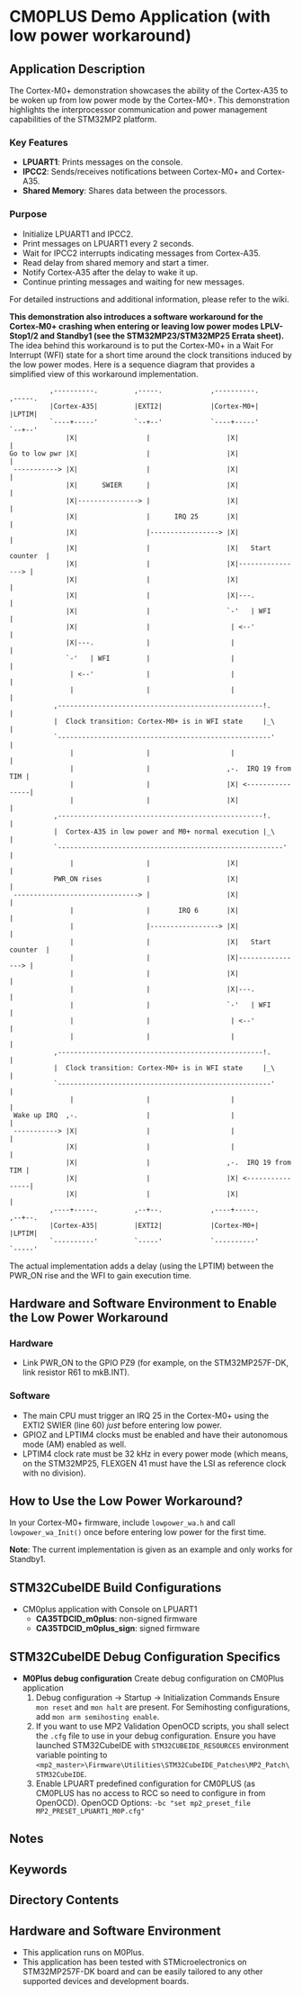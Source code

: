 # CM0PLUS Demo Application (with low power workaround)

## Application Description

The Cortex-M0+ demonstration showcases the ability of the Cortex-A35 to be woken up from low power mode by the Cortex-M0+. This demonstration highlights the interprocessor communication and power management capabilities of the STM32MP2 platform.

### Key Features
- **LPUART1**: Prints messages on the console.
- **IPCC2**: Sends/receives notifications between Cortex-M0+ and Cortex-A35.
- **Shared Memory**: Shares data between the processors.

### Purpose
- Initialize LPUART1 and IPCC2.
- Print messages on LPUART1 every 2 seconds.
- Wait for IPCC2 interrupts indicating messages from Cortex-A35.
- Read delay from shared memory and start a timer.
- Notify Cortex-A35 after the delay to wake it up.
- Continue printing messages and waiting for new messages.

For detailed instructions and additional information, please refer to the wiki.

**This demonstration also introduces a software workaround for the Cortex-M0+ crashing when entering or leaving low power modes LPLV-Stop1/2 and Standby1 (see the STM32MP23/STM32MP25 Errata sheet).** The idea behind this workaround is to put the Cortex-M0+ in a Wait For Interrupt (WFI) state for a short time around the clock transitions induced by the low power modes. Here is a sequence diagram that provides a simplified view of this workaround implementation.

```
          ,----------.         ,-----.            ,----------.          ,-----.
          |Cortex-A35|         |EXTI2|            |Cortex-M0+|          |LPTIM|
          `----+-----'         `--+--'            `----+-----'          `--+--'
              |X|                 |                   |X|                  |
Go to low pwr |X|                 |                   |X|                  |
 -----------> |X|                 |                   |X|                  |
              |X|      SWIER      |                   |X|                  |
              |X|---------------> |                   |X|                  |
              |X|                 |      IRQ 25       |X|                  |
              |X|                 |-----------------> |X|                  |
              |X|                 |                   |X|   Start counter  |
              |X|                 |                   |X|----------------> |
              |X|                 |                   |X|                  |
              |X|                 |                   |X|---.              |
              |X|                 |                   `-'   | WFI          |
              |X|                 |                    | <--'              |
              |X|---.             |                    |                   |
              `-'   | WFI         |                    |                   |
               | <--'             |                    |                   |
               |                  |                    |                   |
           ,---------------------------------------------------!.          |
           |  Clock transition: Cortex-M0+ is in WFI state     |_\         |
           `-----------------------------------------------------'         |
               |                  |                    |                   |
               |                  |                   ,-.  IRQ 19 from TIM |
               |                  |                   |X| <----------------|
               |                  |                   |X|                  |
           ,---------------------------------------------------!.          |
           |  Cortex-A35 in low power and M0+ normal execution |_\         |
           `--------------------------------------------------------'      |
               |                  |                   |X|                  |
           PWR_ON rises           |                   |X|                  |
 -------------------------------> |                   |X|                  |
               |                  |       IRQ 6       |X|                  |
               |                  |-----------------> |X|                  |
               |                  |                   |X|   Start counter  |
               |                  |                   |X|----------------> |
               |                  |                   |X|                  |
               |                  |                   |X|---.              |
               |                  |                   `-'   | WFI          |
               |                  |                    | <--'              |
               |                  |                    |                   |
           ,---------------------------------------------------!.          |
           |  Clock transition: Cortex-M0+ is in WFI state     |_\         |
           `-----------------------------------------------------'         |
               |                  |                    |                   |
 Wake up IRQ  ,-.                 |                    |                   |
 -----------> |X|                 |                    |                   |
              |X|                 |                    |                   |
              |X|                 |                   ,-.  IRQ 19 from TIM |
              |X|                 |                   |X| <----------------|
              |X|                 |                   |X|                  |
          ,----+-----.         ,--+--.            ,----+-----.          ,--+--.
          |Cortex-A35|         |EXTI2|            |Cortex-M0+|          |LPTIM|
          `----------'         `-----'            `----------'          `-----'
```

The actual implementation adds a delay (using the LPTIM) between the PWR_ON rise and the WFI to gain execution time.

## Hardware and Software Environment to Enable the Low Power Workaround

### Hardware
- Link PWR_ON to the GPIO PZ9 (for example, on the STM32MP257F-DK, link resistor R61 to mkB.INT).

### Software
- The main CPU must trigger an IRQ 25 in the Cortex-M0+ using the EXTI2 SWIER (line 60) *just* before entering low power.
- GPIOZ and LPTIM4 clocks must be enabled and have their autonomous mode (AM) enabled as well.
- LPTIM4 clock rate must be 32 kHz in every power mode (which means, on the STM32MP25, FLEXGEN 41 must have the LSI as reference clock with no division).

## How to Use the Low Power Workaround?
In your Cortex-M0+ firmware, include `lowpower_wa.h` and call `lowpower_wa_Init()` once before entering low power for the first time.

**Note**: The current implementation is given as an example and only works for Standby1.

## STM32CubeIDE Build Configurations
- CM0plus application with Console on LPUART1
    - **CA35TDCID_m0plus**: non-signed firmware
    - **CA35TDCID_m0plus_sign**: signed firmware

## STM32CubeIDE Debug Configuration Specifics
- **M0Plus debug configuration**
    Create debug configuration on CM0Plus application
  1. Debug configuration -> Startup -> Initialization Commands
     Ensure `mon reset` and `mon halt` are present.
     For Semihosting configurations, add `mon arm semihosting enable`.
  2. If you want to use MP2 Validation OpenOCD scripts, you shall select the `.cfg` file to use in your debug configuration.
     Ensure you have launched STM32CubeIDE with `STM32CUBEIDE_RESOURCES` environment variable pointing to `<mp2_master>\Firmware\Utilities\STM32CubeIDE_Patches\MP2_Patch\STM32CubeIDE`.
  3. Enable LPUART predefined configuration for CM0PLUS (as CM0PLUS has no access to RCC so need to configure in from OpenOCD).
     OpenOCD Options: `-bc "set mp2_preset_file MP2_PRESET_LPUART1_M0P.cfg"`

## Notes

## Keywords

## Directory Contents

## Hardware and Software Environment

- This application runs on M0Plus.
- This application has been tested with STMicroelectronics on STM32MP257F-DK board and can be easily tailored to any other supported devices and development boards.